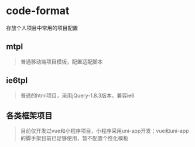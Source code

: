 # code-format
存放个人项目中常用的项目配置

## mtpl
> 普通移动端项目模板，配置适配脚本

## ie6tpl
> 普通的html项目，采用jQuery-1.8.3版本，兼容ie6

## 各类框架项目
> 目前仅开发过vue和小程序项目，小程序采用uni-app开发；vue和uni-app的脚手架目前已足够使用，暂不配置个性化模板